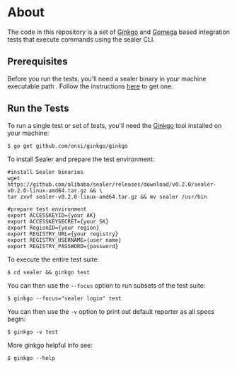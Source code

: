 # About

The code in this repository is a set of [Ginkgo](http://onsi.github.io/ginkgo)
and [Gomega](http://onsi.github.io/gomega) based integration tests that execute commands using the sealer CLI.

## Prerequisites

Before you run the tests, you'll need a sealer binary in your machine executable path . Follow the
instructions [here](https://github.com/alibaba/sealer#readme) to get one.

## Run the Tests

To run a single test or set of tests, you'll need the [Ginkgo](https://github.com/onsi/ginkgo) tool installed on your
machine:

```console
$ go get github.com/onsi/ginkgo/ginkgo
```

To install Sealer and prepare the test environment:

```console
#install Sealer binaries
wget https://github.com/alibaba/sealer/releases/download/v0.2.0/sealer-v0.2.0-linux-amd64.tar.gz && \
tar zxvf sealer-v0.2.0-linux-amd64.tar.gz && mv sealer /usr/bin

#prepare test environment
export ACCESSKEYID={your AK}
export ACCESSKEYSECRET={your SK}
export RegionID={your region}
export REGISTRY_URL={your registry}
export REGISTRY_USERNAME={user name}
export REGISTRY_PASSWORD={password}
```

To execute the entire test suite:

```console
$ cd sealer && ginkgo test
```
You can then use the `--focus` option to run subsets of the test suite:

```console
$ ginkgo --focus="sealer login" test
```

You can then use the `-v` option to print out default reporter as all specs begin:

```console
$ ginkgo -v test
```

More ginkgo helpful info see:

```console
$ ginkgo --help
```
